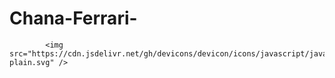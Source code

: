 # Chana-Ferrari-


            <img src="https://cdn.jsdelivr.net/gh/devicons/devicon/icons/javascript/javascript-plain.svg" />
          

